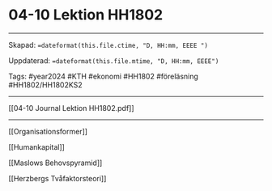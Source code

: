 # 04-10 Lektion HH1802

---

Skapad: `=dateformat(this.file.ctime, "D, HH:mm, EEEE ")`

Uppdaterad: `=dateformat(this.file.mtime, "D, HH:mm, EEEE")`

Tags: #year2024 #KTH #ekonomi #HH1802 #föreläsning #HH1802/HH1802KS2

---

[[04-10 Journal Lektion HH1802.pdf]]

---

[[Organisationsformer]]

[[Humankapital]]

[[Maslows Behovspyramid]]

[[Herzbergs Tvåfaktorsteori]]
